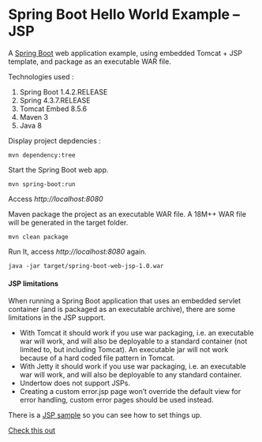 # Spring Boot Hello World Example – JSP

A [Spring Boot](http://docs.spring.io/spring-boot/docs/current/reference/html/getting-started-first-application.html) web application example, using embedded Tomcat + JSP template, and package as an executable WAR file.

Technologies used :

1. Spring Boot 1.4.2.RELEASE
2. Spring 4.3.7.RELEASE
3. Tomcat Embed 8.5.6
4. Maven 3
5. Java 8


Display project depdencies :

`mvn dependency:tree`

Start the Spring Boot web app.

`mvn spring-boot:run`

Access _http://localhost:8080_


Maven package the project as an executable WAR file. A 18M++ WAR file will be generated in the target folder.

`mvn clean package`

Run It, access _http://localhost:8080_ again.

`java -jar target/spring-boot-web-jsp-1.0.war`


#### JSP limitations

When running a Spring Boot application that uses an embedded servlet container (and is packaged as an executable archive), there are some limitations in the JSP support.

* With Tomcat it should work if you use war packaging, i.e. an executable war will work, and will also be deployable to a standard container (not limited to, but including Tomcat). An executable jar will not work because of a hard coded file pattern in Tomcat.
* With Jetty it should work if you use war packaging, i.e. an executable war will work, and will also be deployable to any standard container.
* Undertow does not support JSPs.
* Creating a custom error.jsp page won’t override the default view for error handling, custom error pages should be used instead.

There is a [JSP sample](https://github.com/spring-projects/spring-boot/tree/v1.5.2.RELEASE/spring-boot-samples/spring-boot-sample-web-jsp) so you can see how to set things up.


[Check this out](http://docs.spring.io/spring-boot/docs/current/reference/html/boot-features-developing-web-applications.html#boot-features-jsp-limitations)


